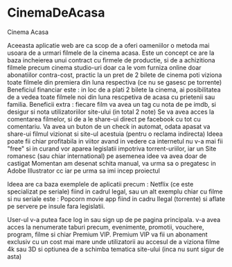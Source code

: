 # CinemaDeAcasa
Cinema Acasa


Aceeasta aplicatie web are ca scop de a oferi oameniilor o metoda mai usoara de a urmari filmele de la cinema acasa. Este un concept ce are la baza incheierea unui contract cu firmele de productie, si de a achizitiona filmele precum cinema studio-uri doar ca le vom furniza online doar abonatiilor contra-cost, practic la un pret de 2 bilete de cinema poti viziona toate filmele din premiera din luna respectiva (ce nu se gasesc pe torrente) Beneficiul financiar este : in loc de a plati 2 bilete la cinema, ai posibilitatea de a vedea toate filmele noi din luna rescpetiva de acasa cu prietenii sau familia. Beneficii extra : fiecare film va avea un tag cu nota de pe imdb, si desigur si nota utilizatoriilor site-ului (in total 2 note) 
Se va avea acces la comentarea filmelor, si de a le share-ui direct pe facebook cu tot cu comentariu.
Va avea un buton de un check in automat, odata apasat va share-ui filmul vizionat si site-ul acestuia (pentru o reclama indirecta)
Ideea poate fii chiar profitabila in viitor avand in vedere ca internetul nu v-a mai fii "free" si in curand vor aparea legislatii impotriva torrent-uriilor, iar un Site romanesc (sau chiar international) pe asemenea idee va avea doar de castigat
Momentan am desenat schita manual, va urma sa o pregatesc in Adobe Illustrator cc iar pe urma sa imi incep proiectul

Ideea are ca baza exemplele de aplicatii precum : Netflix (ce este specializat pe seriale) fiind in cadrul legal, sau un alt exemplu chiar cu filme si nu seriale este : Popcorn movie app fiind in cadru Ilegal (torrente) si aflate pe servere pe insule fara legislatii. 

User-ul v-a putea face log in sau sign up de pe pagina principala. v-a avea acces la nenumerate taburi precum, evenimente, promotii, vouchere, program, filme si chiar Premium VIP.
Premium VIP va fii un abonament exclusiv cu un cost mai mare unde utilizatorii au accesul de a viziona filme 4k sau 3D si optiunea de a schimba tematica site-ului (inca nu sunt sigur de asta)
